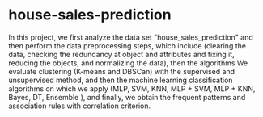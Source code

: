 # house-sales-prediction
In this project, we first analyze the data set "house_sales_prediction" 
and then perform the data preprocessing steps, which include (clearing the data, checking the redundancy at object and attributes and fixing it, reducing the objects, and normalizing the data), 
then the algorithms We evaluate clustering (K-means and DBSCan) with the supervised and unsupervised method, and then the machine learning classification algorithms on which we apply (MLP, SVM, KNN, MLP + SVM, MLP + KNN, Bayes, DT, Ensemble ), 
and finally, we obtain the frequent patterns and association rules with correlation criterion.
